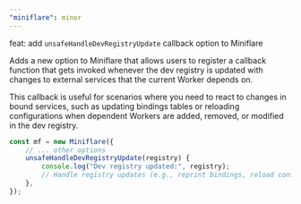 ```yaml
---
"miniflare": minor
---
```


feat: add `unsafeHandleDevRegistryUpdate` callback option to Miniflare

Adds a new option to Miniflare that allows users to register a callback function that gets invoked whenever the dev registry is updated with changes to external services that the current Worker depends on.

This callback is useful for scenarios where you need to react to changes in bound services, such as updating bindings tables or reloading configurations when dependent Workers are added, removed, or modified in the dev registry.

```typescript
const mf = new Miniflare({
	// ... other options
	unsafeHandleDevRegistryUpdate(registry) {
		console.log("Dev registry updated:", registry);
		// Handle registry updates (e.g., reprint bindings, reload config)
	},
});
```
